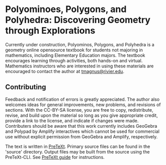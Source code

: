 # Polyominoes, Polygons, and Polyhedra: Discovering Geometry through Explorations

Currently under construction, Polyominos, Polygons, and Polyhedra is a geometry online opensource textbook for students not majoring in mathematics, 
including Elementary Education majors. The textbook encourages learning through activities, both hands-on and virtual. Mathematics instructors who are 
interested in using these materials are encouraged to contact the author at tmagnus@rivier.edu. 

## Contributing
Feedback and notification of errors is greatly appreciated. The author also welcomes ideas for general improvements, new problems, and revisions of sections. 
With the CC-BY-SA license, you are free to copy, redistribute, revise, and build upon the material so long as you give appropriate credit, provide a link to 
the license, and indicate if changes were made. Contributers should be aware that this work currently includes GeoGebra and Polypad by Amplify interactives 
which cannot be used for commercial use without explicit permission from GeoGebra and Amplify, respectively.

The text is written in [PreTeXt](https://pretextbook.org).  Primary source files can be found in the 'source' directory. Output files may be built from the 
source using the PreTeXt-CLI. See [PreTeXt guide](https://pretextbook.org/doc/guide/html/quickstart-getting-pretext.html) for instructions.

<!--Visit <https://pretextbook.org/documentation.html> to learn more.-->
